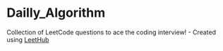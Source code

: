# Dailly_Algorithm
Collection of LeetCode questions to ace the coding interview! - Created using [LeetHub](https://github.com/QasimWani/LeetHub)
